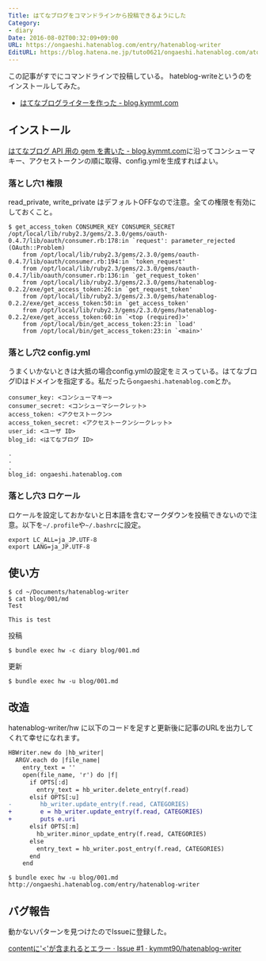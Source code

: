 ```yaml
---
Title: はてなブログをコマンドラインから投稿できるようにした
Category:
- diary
Date: 2016-08-02T00:32:09+09:00
URL: https://ongaeshi.hatenablog.com/entry/hatenablog-writer
EditURL: https://blog.hatena.ne.jp/tuto0621/ongaeshi.hatenablog.com/atom/entry/10328749687177108619
---
```


この記事がすでにコマンドラインで投稿している。
hateblog-writeというのをインストールしてみた。

- [はてなブログライターを作った - blog.kymmt.com](http://blog.kymmt.com/entry/hatenablog-writer)

## インストール
[はてなブログ API 用の gem を書いた - blog.kymmt.com](http://blog.kymmt.com/entry/hatenablog_gem)に沿ってコンシューマキー、アクセストークンの順に取得、config.ymlを生成すればよい。

### 落とし穴1 権限
read_private, write_private はデフォルトOFFなので注意。全ての権限を有効にしておくこと。

```
$ get_access_token CONSUMER_KEY CONSUMER_SECRET
/opt/local/lib/ruby2.3/gems/2.3.0/gems/oauth-0.4.7/lib/oauth/consumer.rb:178:in `request': parameter_rejected (OAuth::Problem)
	from /opt/local/lib/ruby2.3/gems/2.3.0/gems/oauth-0.4.7/lib/oauth/consumer.rb:194:in `token_request'
	from /opt/local/lib/ruby2.3/gems/2.3.0/gems/oauth-0.4.7/lib/oauth/consumer.rb:136:in `get_request_token'
	from /opt/local/lib/ruby2.3/gems/2.3.0/gems/hatenablog-0.2.2/exe/get_access_token:26:in `get_request_token'
	from /opt/local/lib/ruby2.3/gems/2.3.0/gems/hatenablog-0.2.2/exe/get_access_token:50:in `get_access_token'
	from /opt/local/lib/ruby2.3/gems/2.3.0/gems/hatenablog-0.2.2/exe/get_access_token:60:in `<top (required)>'
	from /opt/local/bin/get_access_token:23:in `load'
	from /opt/local/bin/get_access_token:23:in `<main>'
```

### 落とし穴2 config.yml
うまくいかないときは大抵の場合config.ymlの設定をミスっている。はてなブログIDはドメインを指定する。私だったら`ongaeshi.hatenablog.com`とか。

```
consumer_key: <コンシューマキー>
consumer_secret: <コンシューマシークレット>
access_token: <アクセストークン>
access_token_secret: <アクセストークンシークレット>
user_id: <ユーザ ID>
blog_id: <はてなブログ ID>
```

```
.
.
.
blog_id: ongaeshi.hatenablog.com
```

### 落とし穴3 ロケール
ロケールを設定しておかないと日本語を含むマークダウンを投稿できないので注意。以下を`~/.profile`や`~/.bashrc`に設定。

```
export LC_ALL=ja_JP.UTF-8
export LANG=ja_JP.UTF-8
```

## 使い方

```
$ cd ~/Documents/hatenablog-writer
$ cat blog/001/md
Test

This is test
```

投稿

```
$ bundle exec hw -c diary blog/001.md
```

更新

```
$ bundle exec hw -u blog/001.md
```

## 改造

hatenablog-writer/hw に以下のコードを足すと更新後に記事のURLを出力してくれて幸せになれます。

```diff
HBWriter.new do |hb_writer|
  ARGV.each do |file_name|
    entry_text = ''
    open(file_name, 'r') do |f|
      if OPTS[:d]
        entry_text = hb_writer.delete_entry(f.read)
      elsif OPTS[:u]
-        hb_writer.update_entry(f.read, CATEGORIES)
+        e = hb_writer.update_entry(f.read, CATEGORIES)
+        puts e.uri
      elsif OPTS[:m]
        hb_writer.minor_update_entry(f.read, CATEGORIES)
      else
        entry_text = hb_writer.post_entry(f.read, CATEGORIES)
      end
    end
```

```
$ bundle exec hw -u blog/001.md
http://ongaeshi.hatenablog.com/entry/hatenablog-writer
```

## バグ報告
動かないパターンを見つけたのでIssueに登録した。

[contentに'<'が含まれるとエラー · Issue #1 · kymmt90/hatenablog-writer](https://github.com/kymmt90/hatenablog-writer/issues/1)
